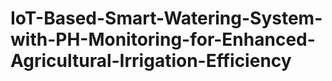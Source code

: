 # IoT-Based-Smart-Watering-System-with-PH-Monitoring-for-Enhanced-Agricultural-Irrigation-Efficiency